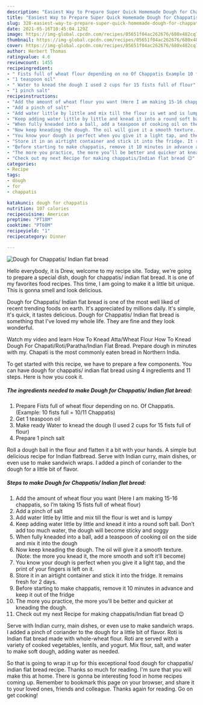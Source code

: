 ```yaml
---
description: "Easiest Way to Prepare Super Quick Homemade Dough for Chappatis/ Indian flat bread"
title: "Easiest Way to Prepare Super Quick Homemade Dough for Chappatis/ Indian flat bread"
slug: 328-easiest-way-to-prepare-super-quick-homemade-dough-for-chappatis-indian-flat-bread
date: 2021-05-16T10:45:04.129Z
image: https://img-global.cpcdn.com/recipes/05651f04ac262676/680x482cq70/dough-for-chappatis-indian-flat-bread-recipe-main-photo.jpg
thumbnail: https://img-global.cpcdn.com/recipes/05651f04ac262676/680x482cq70/dough-for-chappatis-indian-flat-bread-recipe-main-photo.jpg
cover: https://img-global.cpcdn.com/recipes/05651f04ac262676/680x482cq70/dough-for-chappatis-indian-flat-bread-recipe-main-photo.jpg
author: Herbert Thomas
ratingvalue: 4.6
reviewcount: 1455
recipeingredient:
- " Fists full of wheat flour depending on no Of Chappatis Example 10 fists full  1011 Chappatis"
- "1 teaspoon oil"
- " Water to knead the dough I used 2 cups for 15 fists full of flour"
- "1 pinch salt"
recipeinstructions:
- "Add the amount of wheat flour you want (Here I am making 15-16 chappatis, so I’m taking 15 fists full of wheat flour)"
- "Add a pinch of salt"
- "Add water little by little and mix till the flour is wet and is lumpy"
- "Keep adding water little by little and knead it into a round soft ball. Don’t add too much water, the dough will become sticky and soggy"
- "When fully kneaded into a ball, add a teaspoon of cooking oil on the side and mix it into the dough"
- "Now keep kneading the dough. The oil will give it a smooth texture. (Note: the more you knead it, the more smooth and soft it’ll become)"
- "You know your dough is perfect when you give it a light tap, and the print of your fingers is left on it."
- "Store it in an airtight container and stick it into the fridge. It remains fresh for 2 days."
- "Before starting to make chappatis, remove it 10 minutes in advance and keep it out of the fridge"
- "The more you practice, the more you’ll be better and quicker at kneading the dough."
- "Check out my next Recipe for making chappatis/Indian flat bread 😉"
categories:
- Recipe
tags:
- dough
- for
- chappatis

katakunci: dough for chappatis 
nutrition: 107 calories
recipecuisine: American
preptime: "PT18M"
cooktime: "PT60M"
recipeyield: "1"
recipecategory: Dinner

---
```



![Dough for Chappatis/ Indian flat bread](https://img-global.cpcdn.com/recipes/05651f04ac262676/680x482cq70/dough-for-chappatis-indian-flat-bread-recipe-main-photo.jpg)

Hello everybody, it is Drew, welcome to my recipe site. Today, we're going to prepare a special dish, dough for chappatis/ indian flat bread. It is one of my favorites food recipes. This time, I am going to make it a little bit unique. This is gonna smell and look delicious.

Dough for Chappatis/ Indian flat bread is one of the most well liked of recent trending foods on earth. It's appreciated by millions daily. It's simple, it's quick, it tastes delicious. Dough for Chappatis/ Indian flat bread is something that I've loved my whole life. They are fine and they look wonderful.

Watch my video and learn How To Knead Atta/Wheat Flour How To Knead Dough For Chapati/Roti/Paratha/Indian Flat Bread. Prepare dough in minutes with my. Chapati is the most commonly eaten bread in Northern India.


To get started with this recipe, we have to prepare a few components. You can have dough for chappatis/ indian flat bread using 4 ingredients and 11 steps. Here is how you cook it.

<!--inarticleads1-->

##### The ingredients needed to make Dough for Chappatis/ Indian flat bread:

1. Prepare  Fists full of wheat flour depending on no. Of Chappatis. (Example: 10 fists full = 10/11 Chappatis)
1. Get 1 teaspoon oil
1. Make ready  Water to knead the dough (I used 2 cups for 15 fists full of flour)
1. Prepare 1 pinch salt


Roll a dough ball in the flour and flatten it a bit with your hands. A simple but delicious recipe for Indian flatbread. Serve with Indian curry, main dishes, or even use to make sandwich wraps. I added a pinch of coriander to the dough for a little bit of flavor. 

<!--inarticleads2-->

##### Steps to make Dough for Chappatis/ Indian flat bread:

1. Add the amount of wheat flour you want (Here I am making 15-16 chappatis, so I’m taking 15 fists full of wheat flour)
1. Add a pinch of salt
1. Add water little by little and mix till the flour is wet and is lumpy
1. Keep adding water little by little and knead it into a round soft ball. Don’t add too much water, the dough will become sticky and soggy
1. When fully kneaded into a ball, add a teaspoon of cooking oil on the side and mix it into the dough
1. Now keep kneading the dough. The oil will give it a smooth texture. (Note: the more you knead it, the more smooth and soft it’ll become)
1. You know your dough is perfect when you give it a light tap, and the print of your fingers is left on it.
1. Store it in an airtight container and stick it into the fridge. It remains fresh for 2 days.
1. Before starting to make chappatis, remove it 10 minutes in advance and keep it out of the fridge
1. The more you practice, the more you’ll be better and quicker at kneading the dough.
1. Check out my next Recipe for making chappatis/Indian flat bread 😉


Serve with Indian curry, main dishes, or even use to make sandwich wraps. I added a pinch of coriander to the dough for a little bit of flavor. Roti is Indian flat bread made with whole-wheat flour. Roti are served with a variety of cooked vegetables, lentils, and yogurt. Mix flour, salt, and water to make soft dough, adding water as needed. 

So that is going to wrap it up for this exceptional food dough for chappatis/ indian flat bread recipe. Thanks so much for reading. I'm sure that you will make this at home. There is gonna be interesting food in home recipes coming up. Remember to bookmark this page on your browser, and share it to your loved ones, friends and colleague. Thanks again for reading. Go on get cooking!
